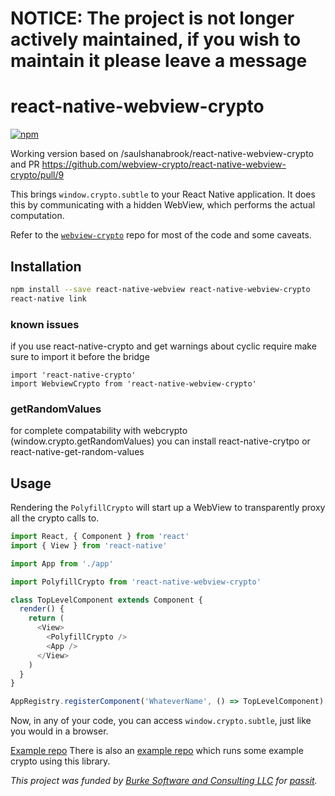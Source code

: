 # NOTICE: The project is not longer actively maintained, if you wish to maintain it please leave a message

# react-native-webview-crypto

[![npm](https://img.shields.io/npm/v/react-native-webview-crypto?style=flat-square)](https://www.npmjs.com/package/react-native-webview-crypto)

Working version based on /saulshanabrook/react-native-webview-crypto and PR https://github.com/webview-crypto/react-native-webview-crypto/pull/9

This brings `window.crypto.subtle` to your React Native application. It does this by communicating with a hidden WebView, which performs the actual computation.

Refer to the [`webview-crypto`](https://github.com/webview-crypto/webview-crypto) repo for most of the code and some caveats.

## Installation

```sh
npm install --save react-native-webview react-native-webview-crypto
react-native link
```

### known issues

if you use react-native-crypto and get warnings about cyclic require make sure to import it before the bridge

```
import 'react-native-crypto'
import WebviewCrypto from 'react-native-webview-crypto'
```

### getRandomValues

for complete compatability with webcrypto (window.crypto.getRandomValues) you can install react-native-crytpo or react-native-get-random-values

## Usage

Rendering the `PolyfillCrypto` will start up a WebView to transparently proxy all the crypto calls to.

```javascript
import React, { Component } from 'react'
import { View } from 'react-native'

import App from './app'

import PolyfillCrypto from 'react-native-webview-crypto'

class TopLevelComponent extends Component {
  render() {
    return (
      <View>
        <PolyfillCrypto />
        <App />
      </View>
    )
  }
}

AppRegistry.registerComponent('WhateverName', () => TopLevelComponent)
```

Now, in any of your code, you can access `window.crypto.subtle`, just like you would in a browser.

[Example repo](https://github.com/gooddollar/gun-webcrypto-react-native)
There is also an [example repo](https://github.com/webview-crypto/react-native-webview-crypto-example) which runs some example crypto using this library.

_This project was funded by [Burke Software and Consulting LLC](http://burkesoftware.com/) for [passit](http://passit.io/)._
